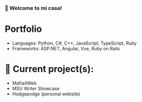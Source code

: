 ### 👋 Welcome to mi casa!

# Portfolio
- Languages: Python, C#, C++, JavaScript, TypeScript, Ruby
- Frameworks: ASP.NET, Angular, Vue, Ruby on Rails

# 🔭 Current project(s):
- Mafia4Web
- MSU Writer Showcase
- Hodgepodge (personal website)
